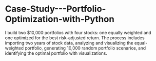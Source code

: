 # Case-Study---Portfolio-Optimization-with-Python
I build two $10,000 portfolios with four stocks: one equally weighted and one optimized for the best risk-adjusted return. The process includes importing two years of stock data, analyzing and visualizing the equal-weighted portfolio, generating 10,000 random portfolio scenarios, and identifying the optimal portfolio with visualizations.
